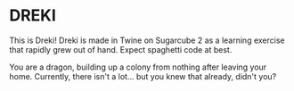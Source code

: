 # DREKI

This is Dreki! Dreki is made in Twine on Sugarcube 2 as a learning exercise that rapidly grew out of hand. Expect spaghetti code at best.

You are a dragon, building up a colony from nothing after leaving your home. Currently, there isn't a lot... but you knew that already, didn't you?
